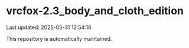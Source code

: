 # vrcfox-2.3_body_and_cloth_edition

Last updated: 2025-05-31 12:54:16

This repository is automatically maintained.
